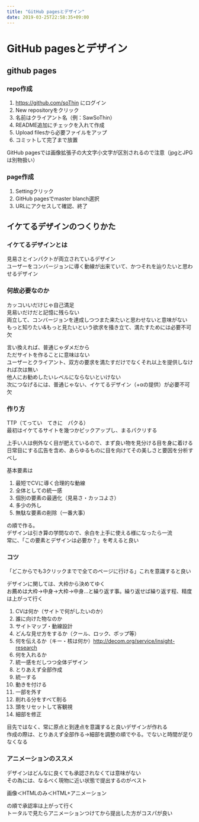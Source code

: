 ```yaml
---
title: "GitHub pagesとデザイン"
date: 2019-03-25T22:58:35+09:00
---
```


# GitHub pagesとデザイン

## github pages

### repo作成

1. https://github.com/soThin にログイン  
1. New repositoryをクリック  
1. 名前はクライアント名（例：SawSoThin）  
1. README追加にチェックを入れて作成  
1. Upload filesから必要ファイルをアップ
1. コミットして完了まで放置

GitHub pagesでは画像拡張子の大文字小文字が区別されるので注意（jpgとJPGは別物扱い）

### page作成

1. Settingクリック
1. GitHub pagesでmaster blanch選択
1. URLにアクセスして確認、終了

## イケてるデザインのつくりかた

### イケてるデザインとは

見易さとインパクトが両立されているデザイン  
ユーザーをコンバージョンに導く動線が出来ていて、かつそれを辿りたいと思わせるデザイン

### 何故必要なのか

カッコいいだけじゃ自己満足  
見易いだけだと記憶に残らない  
両立して、コンバージョンを達成しつつまた来たいと思わせないと意味がない  
もっと知りたい&もっと見たいという欲求を掻き立て、満たすためには必要不可欠

言い換えれば、普通じゃダメだから  
ただサイトを作ることに意味はない  
ユーザーとクライアント、双方の要求を満たすだけでなくそれ以上を提供しなければ次は無い    
他人にお勧めしたいレベルにならないといけない  
次につなげるには、普通じゃない、イケてるデザイン（+αの提供）が必要不可欠

### 作り方

TTP（てってい　てきに　パクる）  
最初はイケてるサイトを幾つかピックアップし、まるパクリする

上手い人は例外なく目が肥えているので、まず良い物を見分ける目を身に着ける  
日常目にする広告を含め、あらゆるものに目を向けてその美しさと要因を分析すべし  

基本要素は

1. 最短でCVに導く合理的な動線
1. 全体としての統一感
1. 個別の要素の最適化（見易さ・カッコよさ）
1. 多少の外し
1. 無駄な要素の削除（一番大事）

の順で作る。  
デザインは引き算の学問なので、余白を上手に使える様になったら一流  
常に、「この要素とデザインは必要か？」を考えると良い

### コツ

「どこからでも3クリックまでで全てのページに行ける」これを意識すると良い

デザインに関しては、大枠から決めてゆく  
お薦めは大枠→中身→大枠→中身...と繰り返す事。繰り返せば繰り返す程、精度は上がって行く

1. CVは何か（サイトで何がしたいのか）
1. 誰に向けた物なのか
1. サイトマップ・動線設計
1. どんな見せ方をするか（クール、ロック、ポップ等）
1. 何を伝えるか（キー・核は何か）http://decom.org/service/insight-research
1. 何を入れるか
1. 統一感をだしつつ全体デザイン
1. とりあえず全部作成
1. 統一する
1. 動きを付ける
1. 一部を外す
1. 削れる分をすべて削る
1. 頭をリセットして客観視
1. 細部を修正

目先ではなく、常に原点と到達点を意識すると良いデザインが作れる  
作成の際は、とりあえず全部作る→細部を調整の順でやる。でないと時間が足りなくなる

### アニメーションのススメ

デザインはどんなに良くても承認されなくては意味がない  
その為には、なるべく現物に近い状態で提出するのがベスト  

画像＜HTMLのみ＜HTML+アニメーション

の順で承認率は上がって行く  
トータルで見たらアニメーションつけてから提出した方がコスパが良い